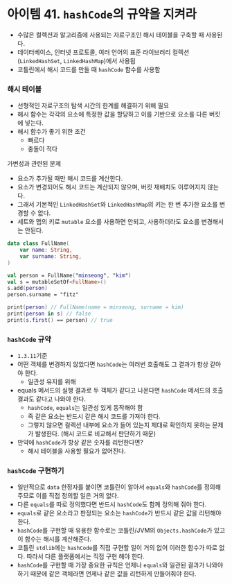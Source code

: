 # 아이템 41. `hashCode`의 규약을 지켜라

- 수많은 컬렉션과 알고리즘에 사용되는 자료구조인 해시 테이블을 구축할 때 사용된다.
- 데이터베이스, 인터넷 프로토콜, 여러 언어의 표준 라이브러리 컬렉션(`LinkedHashSet`, `LinkedHashMap`)에서 사용됨
- 코틀린에서 해시 코드를 만들 때 `hashCode` 함수를 사용함

### 해시 테이블

- 선형적인 자료구조의 탐색 시간의 한계를 해결하기 위해 필요
- 해시 함수는 각각의 요소에 특정한 값을 할당하고 이를 기반으로 요소를 다른 버킷에 넣는다.
- 해시 함수가 좋기 위한 조건
    - 빠르다
    - 충돌이 적다


가변성과 관련된 문제

- 요소가 추가될 때만 해시 코드를 계산한다.
- 요소가 변경되어도 해시 코드는 계산되지 않으며, 버킷 재배치도 이루어지지 않는다.
- 그래서 기본적인 `LinkedHashSet`와 `LinkedHashMap`의 키는 한 번 추가한 요소를 변경할 수 없다.
- 세트와 맵의 키로 `mutable` 요소를 사용하면 안되고, 사용하더라도 요소를 변경해서는 안된다.

```kotlin
data class FullName(
	var name: String,
	var surname: String,
)

val person = FullName("minseong", "kim")
val s = mutableSetOf<FullName>()
s.add(person)
person.surname = "fitz"

print(person) // FullName(name = minseong, surname = kim)
print(person in s) // false
print(s.first() == person) // true
```

### `hashCode` 규약

- `1.3.11`기준
- 어떤 객체를 변경하지 않았다면 `hashCode`는 여러번 호출해도 그 결과가 항상 같아야 한다.
    - 일관성 유지를 위해
- equals 메서드의 실행 결과로 두 객체가 같다고 나온다면 `hashCode` 메서드의 호출 결과도 같다고 나와야 한다.
    - `hashCode`, `equals`는 일관성 있게 동작해야 함
    - 즉 같은 요소는 반드시 같은 해시 코드를 가져야 한다.
    - 그렇지 않으면 컬렉션 내부에 요소가 들어 있는지 제대로 확인하지 못하는 문제가 발생한다. (해시 코드로 비교해서 판단하기 때문)
- 만약에 `hashCode`가 항상 같은 숫자를 리턴한다면?
    - 해시 테이블을 사용할 필요가 없어진다.

### `hashCode` 구현하기

- 일반적으로 `data` 한정자를 붙이면 코틀린이 알아서 `equals`와 `hashCode`를 정의해 주므로 이를 직접 정의할 일은 거의 없다.
- 다른 `equals`를 따로 정의했다면 반드시 `hashCode`도 함께 정의해 줘야 한다.
- `equals`로 같은 요소라고 판정되는 요소는 `hashCode`가 반드시 같은 값을 리턴해야 한다.
- `hashCode`를 구현할 때 유용한 함수로는 코틀린/JVM의 `Objects.hashCode`가 있고 이 함수는 해시를 계산해준다.
- 코틀린 `stdlib`에는 `hashCode`를 직접 구현할 일이 거의 없어 이러한 함수가 따로 없다. 따라서 다른 플랫폼에서는 직접 구현 해야 한다.
- `hashCode`를 구현할 때 가장 중요한 규칙은 언제나 `equals`와 일관된 결과가 나와야 하기 때문에 같은 객체라면 언제나 같은 값을 리턴하게 만들어줘야 한다.
